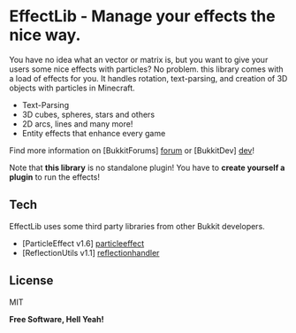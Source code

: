 EffectLib - Manage your effects the nice way.
=========

You have no idea what an vector or matrix is, but you want to give your users some nice effects with particles? No problem. this library comes with a load of effects for you. It handles rotation, text-parsing, and creation of 3D objects with particles in Minecraft.

  - Text-Parsing
  - 3D cubes, spheres, stars and others
  - 2D arcs, lines and many more!
  - Entity effects that enhance every game 

Find more information on [BukkitForums] [forum] or [BukkitDev] [dev]!

Note that **this library** is no standalone plugin! You have to **create yourself a plugin** to run the effects!

Tech
-----------

EffectLib uses some third party libraries from other Bukkit developers.
  
  - [ParticleEffect v1.6] [particleeffect]
  - [ReflectionUtils v1.1] [reflectionhandler]


License
----

MIT


**Free Software, Hell Yeah!**

[dev]:http://dev.bukkit.org/bukkit-plugins/effectlib/
[forum]:http://forums.bukkit.org/threads/effectlib-manage-your-effects-the-nice-way-text-in-particles.259879/
[particleeffect]:https://gist.github.com/DarkBlade12/5868517
[reflectionhandler]:https://gist.github.com/DarkBlade12/8832875
    